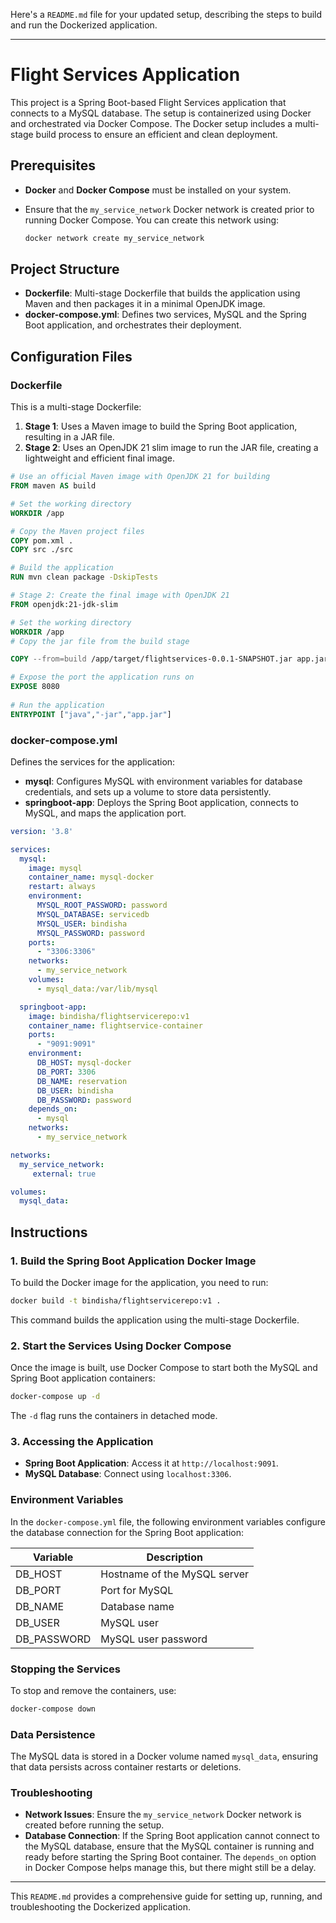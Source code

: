 Here's a `README.md` file for your updated setup, describing the steps to build and run the Dockerized application.

---

# Flight Services Application

This project is a Spring Boot-based Flight Services application that connects to a MySQL database. The setup is containerized using Docker and orchestrated via Docker Compose. The Docker setup includes a multi-stage build process to ensure an efficient and clean deployment.

## Prerequisites

- **Docker** and **Docker Compose** must be installed on your system.
- Ensure that the `my_service_network` Docker network is created prior to running Docker Compose. You can create this network using:

  ```bash
  docker network create my_service_network
  ```

## Project Structure

- **Dockerfile**: Multi-stage Dockerfile that builds the application using Maven and then packages it in a minimal OpenJDK image.
- **docker-compose.yml**: Defines two services, MySQL and the Spring Boot application, and orchestrates their deployment.

## Configuration Files

### Dockerfile

This is a multi-stage Dockerfile:

1. **Stage 1**: Uses a Maven image to build the Spring Boot application, resulting in a JAR file.
2. **Stage 2**: Uses an OpenJDK 21 slim image to run the JAR file, creating a lightweight and efficient final image.

```Dockerfile
# Use an official Maven image with OpenJDK 21 for building
FROM maven AS build

# Set the working directory
WORKDIR /app

# Copy the Maven project files
COPY pom.xml .
COPY src ./src

# Build the application
RUN mvn clean package -DskipTests

# Stage 2: Create the final image with OpenJDK 21
FROM openjdk:21-jdk-slim

# Set the working directory
WORKDIR /app
# Copy the jar file from the build stage

COPY --from=build /app/target/flightservices-0.0.1-SNAPSHOT.jar app.jar

# Expose the port the application runs on
EXPOSE 8080
	
# Run the application
ENTRYPOINT ["java","-jar","app.jar"]
```

### docker-compose.yml

Defines the services for the application:

- **mysql**: Configures MySQL with environment variables for database credentials, and sets up a volume to store data persistently.
- **springboot-app**: Deploys the Spring Boot application, connects to MySQL, and maps the application port.

```yaml
version: '3.8'

services:
  mysql:
    image: mysql
    container_name: mysql-docker
    restart: always
    environment:
      MYSQL_ROOT_PASSWORD: password
      MYSQL_DATABASE: servicedb
      MYSQL_USER: bindisha
      MYSQL_PASSWORD: password
    ports:
      - "3306:3306"
    networks:
      - my_service_network
    volumes:
      - mysql_data:/var/lib/mysql  

  springboot-app:
    image: bindisha/flightservicerepo:v1
    container_name: flightservice-container
    ports:
      - "9091:9091"
    environment:
      DB_HOST: mysql-docker
      DB_PORT: 3306
      DB_NAME: reservation
      DB_USER: bindisha
      DB_PASSWORD: password
    depends_on:
      - mysql
    networks:
      - my_service_network

networks:
  my_service_network:
     external: true

volumes:
  mysql_data:
```

## Instructions

### 1. Build the Spring Boot Application Docker Image

To build the Docker image for the application, you need to run:

```bash
docker build -t bindisha/flightservicerepo:v1 .
```

This command builds the application using the multi-stage Dockerfile.

### 2. Start the Services Using Docker Compose

Once the image is built, use Docker Compose to start both the MySQL and Spring Boot application containers:

```bash
docker-compose up -d
```

The `-d` flag runs the containers in detached mode.

### 3. Accessing the Application

- **Spring Boot Application**: Access it at `http://localhost:9091`.
- **MySQL Database**: Connect using `localhost:3306`.

### Environment Variables

In the `docker-compose.yml` file, the following environment variables configure the database connection for the Spring Boot application:

| Variable    | Description                 |
|-------------|-----------------------------|
| DB_HOST     | Hostname of the MySQL server|
| DB_PORT     | Port for MySQL              |
| DB_NAME     | Database name               |
| DB_USER     | MySQL user                  |
| DB_PASSWORD | MySQL user password         |

### Stopping the Services

To stop and remove the containers, use:

```bash
docker-compose down
```

### Data Persistence

The MySQL data is stored in a Docker volume named `mysql_data`, ensuring that data persists across container restarts or deletions.

### Troubleshooting

- **Network Issues**: Ensure the `my_service_network` Docker network is created before running the setup.
- **Database Connection**: If the Spring Boot application cannot connect to the MySQL database, ensure that the MySQL container is running and ready before starting the Spring Boot container. The `depends_on` option in Docker Compose helps manage this, but there might still be a delay.

--- 

This `README.md` provides a comprehensive guide for setting up, running, and troubleshooting the Dockerized application.
